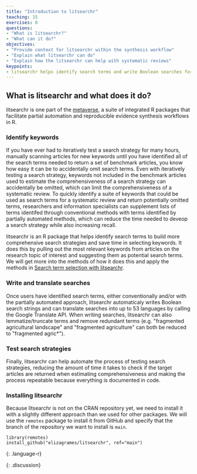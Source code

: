 ```yaml
---
title: "Introduction to litsearchr"
teaching: 15
exercises: 0
questions:
- "What is litsearchr?"
- "What can it do?"
objectives:
- "Provide context for litsearchr within the synthesis workflow"
- "Explain what litsearchr can do"
- "Explain how the litsearchr can help with systematic reviews"
keypoints:
- litsearchr helps identify search terms and write Boolean searches for systematic reviews.
---
```


## What is litsearchr and what does it do?

litsearchr is one part of the [metaverse](https://rmetaverse.github.io/), a suite of integrated R packages that facilitate partial automation and reproducible evidence synthesis workflows in R.

### Identify keywords
If you have ever had to iteratively test a search strategy for many hours, manually scanning articles for new keywords until you have identified all of the search terms needed to return a set of benchmark articles, you know how easy it can be to accidentally omit search terms. Even with iteratively testing a search strategy, keywords not included in the benchmark articles used to estimate the comprehensiveness of a search strategy can accidentally be omitted, which can limit the comprehensiveness of a systematic review. To quickly identify a suite of keywords that could be used as search terms for a systematic review and return potentially omitted terms, researchers and information specialists can supplement lists of terms identifed through conventional methods with terms identified by partially automated methods, which can reduce the time needed to deveop a search strategy while also increasing recall.

litsearchr is an R package that helps identify search terms to build more comprehensive search strategies and save time in selecting keywords. It does this by pulling out the most relevant keywords from articles on the research topic of interest and suggesting them as potential search terms. We will get more into the methods of how it does this and apply the methods in [Search term selection with litsearchr]("../13-search-term-selection-with-litsearchr/index.html").

### Write and translate searches
Once users have identified search terms, either conventionally and/or with the partially automated approach, litsearchr automaticaly writes Boolean search strings and can translate searches into up to 53 languages by calling the Google Translate API. When writing searches, litsearchr can also lemmatize/truncate terms and remove redundant terms (e.g. "fragmented agricultural landscape" and "fragmented agriculture" can both be reduced to "fragmented agric*"). 

### Test search strategies
Finally, litsearchr can help automate the process of testing search strategies, reducing the amount of time it takes to check if the target articles are returned when estimating comprehensiveness and making the process repeatable because everything is documented in code. 


### Installing litsearchr
Because litsearchr is not on the CRAN repository yet, we need to install it with a slightly different approach than we used for other packages. We will use the `remotes` package to install it from GitHub and specify that the branch of the repository we want to install is `main`.

~~~
library(remotes)
install_github("elizagrames/litsearchr", ref="main")
~~~
{: .language-r}

{: .discussion}
